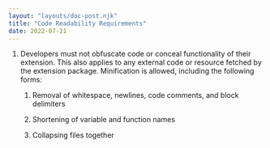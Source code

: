 ```yaml
---
layout: "layouts/doc-post.njk"
title: "Code Readability Requirements"
date: 2022-07-21
---
```


1. Developers must not obfuscate code or conceal functionality of their extension. This also applies
   to any external code or resource fetched by the extension package. Minification is allowed,
   including the following forms:

    1. Removal of whitespace, newlines, code comments, and block delimiters

    1. Shortening of variable and function names

    1. Collapsing files together
